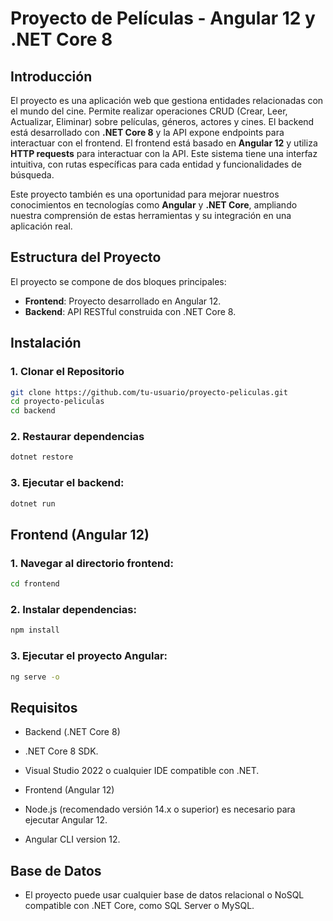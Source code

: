 # Proyecto de Películas - Angular 12 y .NET Core 8

## Introducción

El proyecto es una aplicación web que gestiona entidades relacionadas con el mundo del cine. Permite realizar operaciones CRUD (Crear, Leer, Actualizar, Eliminar) sobre películas, géneros, actores y cines. El backend está desarrollado con **.NET Core 8** y la API expone endpoints para interactuar con el frontend. El frontend está basado en **Angular 12** y utiliza **HTTP requests** para interactuar con la API. Este sistema tiene una interfaz intuitiva, con rutas específicas para cada entidad y funcionalidades de búsqueda.

Este proyecto también es una oportunidad para mejorar nuestros conocimientos en tecnologías como **Angular** y **.NET Core**, ampliando nuestra comprensión de estas herramientas y su integración en una aplicación real.

## Estructura del Proyecto

El proyecto se compone de dos bloques principales:

- **Frontend**: Proyecto desarrollado en Angular 12.
- **Backend**: API RESTful construida con .NET Core 8.

## Instalación

### 1. Clonar el Repositorio

```bash
git clone https://github.com/tu-usuario/proyecto-peliculas.git
cd proyecto-peliculas
cd backend
````

### 2. Restaurar dependencias
```bash
dotnet restore
````
### 3. Ejecutar el backend:
```bash
dotnet run
````
## Frontend (Angular 12)
### 1. Navegar al directorio frontend:
```bash
cd frontend
````
### 2. Instalar dependencias:
```bash
npm install
````
### 3. Ejecutar el proyecto Angular:
```bash
ng serve -o
````

## Requisitos
- Backend (.NET Core 8)
- .NET Core 8 SDK.

- Visual Studio 2022 o cualquier IDE compatible con .NET.

- Frontend (Angular 12)
- Node.js (recomendado versión 14.x o superior) es necesario para ejecutar Angular 12.

- Angular CLI version 12.

## Base de Datos
- El proyecto puede usar cualquier base de datos relacional o NoSQL compatible con .NET Core, como SQL Server o MySQL.
